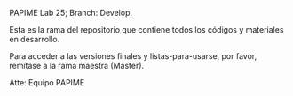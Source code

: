 ﻿PAPIME Lab 25; Branch: Develop.

Esta es la rama del repositorio que contiene todos los códigos y materiales en desarrollo. 

Para acceder a las versiones finales y listas-para-usarse, por favor, remítase a la rama maestra (Master).

Atte:
Equipo PAPIME 